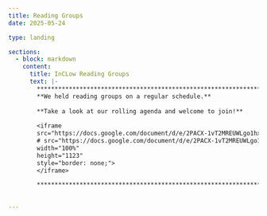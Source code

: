 ```yaml
---
title: Reading Groups
date: 2025-05-24

type: landing

sections:
  - block: markdown
    content:
      title: InCLow Reading Groups
      text: |-
        **********************************************************************************        
        **We held reading groups on a regular schedule.**
        
        **Take a look at our rolling agenda and welcome to join!**
         
        <iframe 
        src="https://docs.google.com/document/d/e/2PACX-1vT2MREUWLgo1hxuo8DEYlyFa9ggTjOy7LzFzAs6wkd2VH_QpB2WGPQkClcGhiIMX0NCtG3RWlCtWt_F/pub?embedded=true"
        # src="https://docs.google.com/document/d/e/2PACX-1vT2MREUWLgo1hxuo8DEYlyFa9ggTjOy7LzFzAs6wkd2VH_QpB2WGPQkClcGhiIMX0NCtG3RWlCtWt_F/preview" 
        width="100%" 
        height="1123" 
        style="border: none;">
        </iframe>

        **********************************************************************************
        
 
---
```

